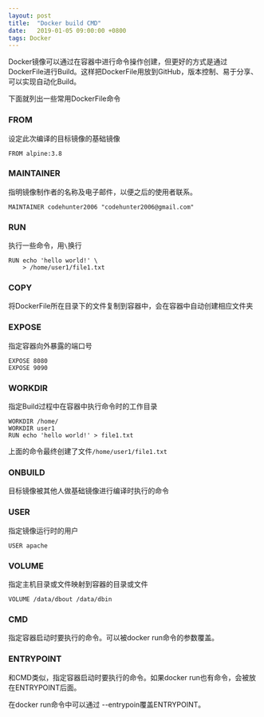 ```yaml
---
layout: post
title:  "Docker build CMD"
date:   2019-01-05 09:00:00 +0800
tags: Docker
---
```


Docker镜像可以通过在容器中进行命令操作创建，但更好的方式是通过DockerFile进行Build。这样把DockerFile用放到GitHub，版本控制、易于分享、可以实现自动化Build。

下面就列出一些常用DockerFile命令

### FROM
设定此次编译的目标镜像的基础镜像
```
FROM alpine:3.8
```

### MAINTAINER
指明镜像制作者的名称及电子邮件，以便之后的使用者联系。
```
MAINTAINER codehunter2006 "codehunter2006@gmail.com"
```

### RUN
执行一些命令，用`\`换行
```
RUN echo 'hello world!' \
    > /home/user1/file1.txt
```

### COPY
将DockerFile所在目录下的文件复制到容器中，会在容器中自动创建相应文件夹

### EXPOSE
指定容器向外暴露的端口号
```
EXPOSE 8080 
EXPOSE 9090
```

### WORKDIR
指定Build过程中在容器中执行命令时的工作目录
```
WORKDIR /home/
WORKDIR user1
RUN echo 'hello world!' > file1.txt
```
上面的命令最终创建了文件`/home/user1/file1.txt`

### ONBUILD
目标镜像被其他人做基础镜像进行编译时执行的命令

### USER
指定镜像运行时的用户
```
USER apache
```

### VOLUME
指定主机目录或文件映射到容器的目录或文件
```
VOLUME /data/dbout /data/dbin
```

### CMD
指定容器启动时要执行的命令。可以被docker run命令的参数覆盖。

### ENTRYPOINT
和CMD类似，指定容器启动时要执行的命令。如果docker run也有命令，会被放在ENTRYPOINT后面。

在docker run命令中可以通过 --entrypoin覆盖ENTRYPOINT。

